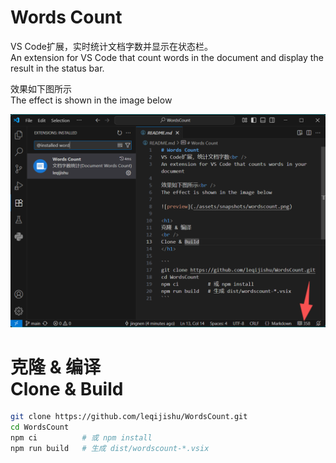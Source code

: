 # Words Count
VS Code扩展，实时统计文档字数并显示在状态栏。<br />
An extension for VS Code that count words in the document and display the result in the status bar.

效果如下图所示<br />
The effect is shown in the image below

![preview](./assets/snapshots/wordscount.png)

<h1>
克隆 & 编译
<br />
Clone & Build
</h1>

```bash
git clone https://github.com/leqijishu/WordsCount.git
cd WordsCount
npm ci          # 或 npm install
npm run build   # 生成 dist/wordscount-*.vsix
```
